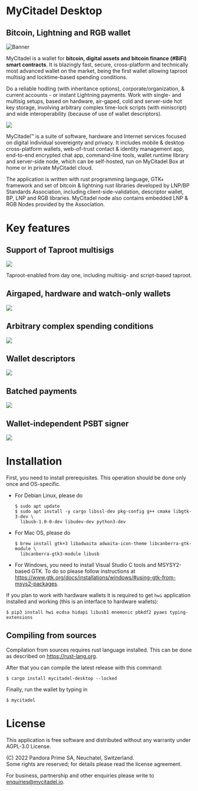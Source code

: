 # MyCitadel Desktop

## Bitcoin, Lightning and RGB wallet

![Banner](assets/banner.jpg)

MyCitadel is a wallet for **bitcoin, digital assets and bitcoin finance (#BiFi) 
smart contracts**. It is blazingly fast, secure, cross-platform and technically 
most advanced wallet on the market, being the first wallet allowing taproot
multisig and locktime-based spending conditions.

Do a reliable hodling (with inheritance options), corporate/organization, &
current accounts - or instant Lightning payments. Work with single- and 
multisig setups, based on hardware, air-gaped, cold and server-side hot key 
storage, involving arbitrary complex time-lock scripts (with miniscript) and 
wide interoperability (because of use of wallet descriptors). 

![](assets/screenshots/linux/history.png)

MyCitadel™ is a suite of software, hardware and Internet services focused on 
digital individual sovereignty and privacy. It includes mobile &amp; desktop 
cross-platform wallets, web-of-trust contact &amp; identity management app, 
end-to-end encrypted chat app, command-line tools, wallet runtime library and 
server-side node, which can be self-hosted, run on MyCitadel Box at home or in 
private MyCitadel cloud.

The application is written with rust programming language, GTK+ framework and 
set of bitcoin &amp; lightning rust libraries developed by LNP/BP Standards 
Association, including client-side-validation, descriptor wallet, BP, LNP and 
RGB libraries. MyCitadel node also contains embedded LNP &amp; RGB Nodes 
provided by the Association.

# Key features

## Support of Taproot multisigs

![](assets/screenshots/linux/launcher.png)

Taproot-enabled from day one, including multisig- and script-based taproot.

## Airgaped, hardware and watch-only wallets

![](assets/screenshots/linux/signers.png)

## Arbitrary complex spending conditions

![](assets/screenshots/linux/conditions.png)

## Wallet descriptors

![](assets/screenshots/linux/descriptor.png)

## Batched payments

![](assets/screenshots/linux/pay.png)

## Wallet-independent PSBT signer

![](assets/screenshots/linux/psbt.png)


# Installation

First, you need to install prerequisites. This operation should be done only
once and OS-specific.

- For Debian Linux, please do
    ```console
    $ sudo apt update
    $ sudo apt install -y cargo libssl-dev pkg-config g++ cmake libgtk-3-dev \
      libusb-1.0-0-dev libudev-dev python3-dev
    ```

- For Mac OS, please do
    ```console
    $ brew install gtk+3 libadwaita adwaita-icon-theme libcanberra-gtk-module \
      libcanberra-gtk3-module libusb
    ```

- For Windows, you need to install Visual Studio C tools and MSYSY2-based GTK.
  To do so please follow instructions at
  <https://www.gtk.org/docs/installations/windows/#using-gtk-from-msys2-packages>.

If you plan to work with hardware wallets it is required to get `hwi`
application installed and working (this is an interface to hardware wallets):
```console
$ pip3 install hwi ecdsa hidapi libusb1 mnemonic pbkdf2 pyaes typing-extensions
```

## Compiling from sources

Compilation from sources requires rust language installed. This can be done
as described on <https://rust-lang.org>. 

After that you can compile the latest release with this command:

```console
$ cargo install mycitadel-desktop --locked
```

Finally, run the wallet by typing in
```console
$ mycitadel
```

# License

This application is free software and distributed without any warranty under 
AGPL-3.0 License.

(C) 2022 Pandora Prime SA, Neuchatel, Switzerland.<br>
Some rights are reserved; for details please read the license agreement.

For business, partnership and other enquiries please write to 
<enquiries@mycitadel.io>.
